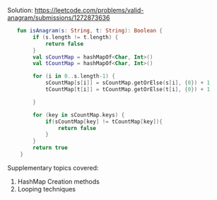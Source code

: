 Solution: https://leetcode.com/problems/valid-anagram/submissions/1272873636


```kotlin
   fun isAnagram(s: String, t: String): Boolean {
        if (s.length != t.length) {
            return false
        }
        val sCountMap = hashMapOf<Char, Int>()
        val tCountMap = hashMapOf<Char, Int>()

        for (i in 0..s.length-1) {
            sCountMap[s[i]] = sCountMap.getOrElse(s[i], {0}) + 1
            tCountMap[t[i]] = tCountMap.getOrElse(t[i], {0}) + 1

        }

        for (key in sCountMap.keys) {
            if(sCountMap[key] != tCountMap[key]){
                return false
            }
        }
        return true
    }
```


Supplementary topics covered:
1. HashMap Creation methods
2. Looping techniques